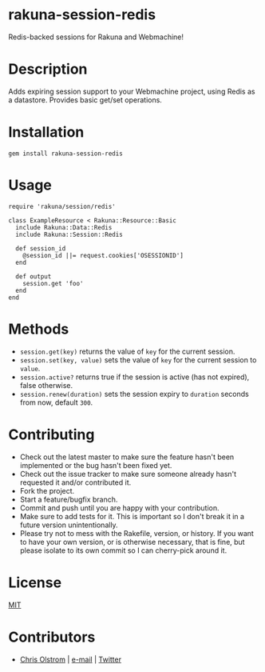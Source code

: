 # rakuna-session-redis

Redis-backed sessions for Rakuna and Webmachine!

# Description

Adds expiring session support to your Webmachine project, using Redis as a datastore. Provides basic get/set operations.

# Installation
`gem install rakuna-session-redis`

# Usage
`require 'rakuna/session/redis'`

```
class ExampleResource < Rakuna::Resource::Basic
  include Rakuna::Data::Redis
  include Rakuna::Session::Redis

  def session_id
    @session_id ||= request.cookies['OSESSIONID']
  end

  def output
    session.get 'foo'
  end
end
```

# Methods
  * `session.get(key)` returns the value of `key` for the current session.
  * `session.set(key, value)` sets the value of `key` for the current session to `value`.
  * `session.active?` returns true if the session is active (has not expired), false otherwise.
  * `session.renew(duration)` sets the session expiry to `duration` seconds from now, default `300`.



# Contributing
  * Check out the latest master to make sure the feature hasn't been implemented or the bug hasn't been fixed yet.
  * Check out the issue tracker to make sure someone already hasn't requested it and/or contributed it.
  * Fork the project.
  * Start a feature/bugfix branch.
  * Commit and push until you are happy with your contribution.
  * Make sure to add tests for it. This is important so I don't break it in a future version unintentionally.
  * Please try not to mess with the Rakefile, version, or history. If you want to have your own version, or is otherwise necessary, that is fine, but please isolate to its own commit so I can cherry-pick around it.

# License
[MIT](https://tldrlegal.com/license/mit-license)

# Contributors
  * [Chris Olstrom](https://colstrom.github.io/) | [e-mail](mailto:chris@olstrom.com) | [Twitter](https://twitter.com/ChrisOlstrom)

